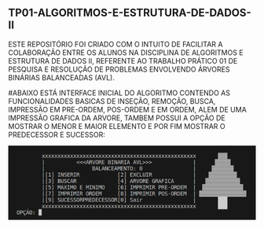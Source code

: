 ## TP01-ALGORITMOS-E-ESTRUTURA-DE-DADOS-II
ESTE REPOSITÓRIO FOI CRIADO COM O INTUITO DE FACILITAR A COLABORAÇÃO ENTRE OS ALUNOS NA DISCIPLINA DE ALGORITMOS E ESTRUTURA DE DADOS II, REFERENTE AO TRABALHO PRÁTICO 01 DE PESQUISA E RESOLUÇÃO DE PROBLEMAS ENVOLVENDO ÁRVORES BINÁRIAS BALANCEADAS (AVL).

#ABAIXO ESTÁ INTERFACE INICIAL DO ALGORITMO CONTENDO AS FUNCIONALIDADES BASICAS DE INSEÇÃO, REMOÇÃO, BUSCA, IMPRESSÃO EM PRE-ORDEM, POS-ORDEM E EM ORDEM, ALEM DE UMA IMPRESSÃO GRAFICA DA ARVORE, TAMBEM POSSUI A OPÇÃO DE MOSTRAR O MENOR E MAIOR ELEMENTO E POR FIM MOSTRAR O PREDECESSOR E SUCESSOR:

![Tela Inicial](./TerminalIMG.png)
